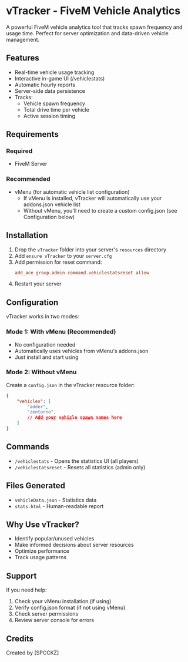 # vTracker - FiveM Vehicle Analytics
A powerful FiveM vehicle analytics tool that tracks spawn frequency and usage time. Perfect for server optimization and data-driven vehicle management.

## Features
- Real-time vehicle usage tracking
- Interactive in-game UI (/vehiclestats)
- Automatic hourly reports
- Server-side data persistence
- Tracks:
  - Vehicle spawn frequency
  - Total drive time per vehicle
  - Active session timing

## Requirements
### Required
- FiveM Server

### Recommended
- vMenu (for automatic vehicle list configuration)
  - If vMenu is installed, vTracker will automatically use your addons.json vehicle list
  - Without vMenu, you'll need to create a custom config.json (see Configuration below)

## Installation
1. Drop the `vTracker` folder into your server's `resources` directory
2. Add `ensure vTracker` to your `server.cfg`
3. Add permission for reset command:
   ```cfg
   add_ace group.admin command.vehiclestatsreset allow
   ```
4. Restart your server

## Configuration
vTracker works in two modes:

### Mode 1: With vMenu (Recommended)
- No configuration needed
- Automatically uses vehicles from vMenu's addons.json
- Just install and start using

### Mode 2: Without vMenu
Create a `config.json` in the vTracker resource folder:
```json
{
    "vehicles": [
        "adder",
        "zentorno",
        // Add your vehicle spawn names here
    ]
}
```

## Commands
- `/vehiclestats` - Opens the statistics UI (all players)
- `/vehiclestatsreset` - Resets all statistics (admin only)

## Files Generated
- `vehicleData.json` - Statistics data
- `stats.html` - Human-readable report

## Why Use vTracker?
- Identify popular/unused vehicles
- Make informed decisions about server resources
- Optimize performance
- Track usage patterns

## Support
If you need help:
1. Check your vMenu installation (if using)
2. Verify config.json format (if not using vMenu)
3. Check server permissions
4. Review server console for errors

## Credits
Created by [SPCCKZ]

